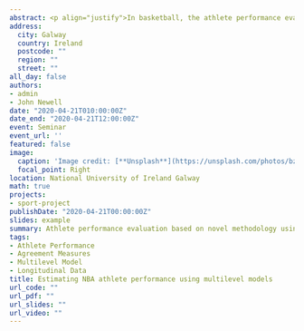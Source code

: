 ```yaml
---
abstract: <p align="justify">In basketball, the athlete performance evaluation are generally based on variants of plus-minus and PER statistics Optimizing Athlete Performance calculated through multiple regression, ridge, or lasso models using likelihood-based or Bayesian approach. We developed a novel methodology based on principal components analysis and multilevel model to create new indexes such as Oliveira-Newell Score that can be used to evaluate player performance during a match, relevance score used to rank players in a season, and the consistence score used to evaluate the player contribution for their team based on random effects.</p>
address:
  city: Galway 
  country: Ireland
  postcode: ""
  region: ""
  street: ""
all_day: false
authors: 
- admin
- John Newell
date: "2020-04-21T010:00:00Z"
date_end: "2020-04-21T12:00:00Z"
event: Seminar
event_url: ''
featured: false
image:
  caption: 'Image credit: [**Unsplash**](https://unsplash.com/photos/bzdhc5b3Bxs)'
  focal_point: Right
location: National University of Ireland Galway
math: true
projects:
- sport-project
publishDate: "2020-04-21T00:00:00Z"
slides: example
summary: Athlete performance evaluation based on novel methodology using principal components and multilevel models
tags:
- Athlete Performance
- Agreement Measures
- Multilevel Model
- Longitudinal Data
title: Estimating NBA athlete performance using multilevel models
url_code: ""
url_pdf: ""
url_slides: ""
url_video: ""
---
```

